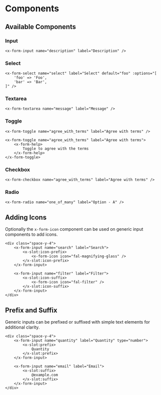 # Components

## Available Components

### Input

```blade-component-code
<x-form-input name="description" label="Description" />
```

### Select

```blade-component-code
<x-form-select name="select" label="Select" default="foo" :options="[
    'foo' => 'Foo',
    'bar' => 'Bar',
]" />
```

### Textarea

```blade-component-code
<x-form-textarea name="message" label="Message" />
```

### Toggle

```blade-component-code
<x-form-toggle name="agree_with_terms" label="Agree with terms" />
```

```blade-component-code
<x-form-toggle name="agree_with_terms" label="Agree with terms">
    <x-form-help>
        Toggle to agree with the terms
    </x-form-help>
</x-form-toggle>
```

### Checkbox

```blade-component-code
<x-form-checkbox name="agree_with_terms" label="Agree with terms" />
```

### Radio

```blade-component-code
<x-form-radio name="one_of_many" label="Option - A" />
```

## Adding Icons

Optionally the `x-form-icon` component can be used on generic input components to add icons.

```blade-component-code
<div class="space-y-4">
    <x-form-input name="search" label="Search">
        <x-slot:icon-prefix>
            <x-form-icon icon="fal-magnifying-glass" />
        </x-slot:icon-prefix>
    </x-form-input>

    <x-form-input name="filter" label="Filter">
        <x-slot:icon-suffix>
            <x-form-icon icon="fal-filter" />
        </x-slot:icon-suffix>
    </x-form-input>
</div>
```

## Prefix and Suffix

Generic inputs can be prefixed or suffixed with simple text elements for additional clarity.

```blade-component-code
<div class="space-y-4">
    <x-form-input name="quantity" label="Quantity" type="number">
        <x-slot:prefix>
            Quantity
        </x-slot:prefix>
    </x-form-input>

    <x-form-input name="email" label="Email">
        <x-slot:suffix>
            @example.com
        </x-slot:suffix>
    </x-form-input>
</div>
```
